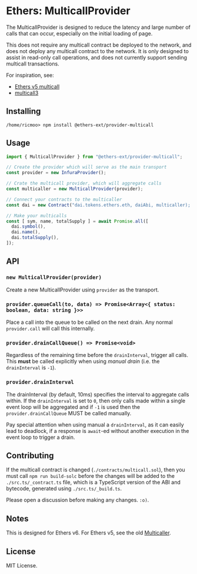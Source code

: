 Ethers: MulticallProvider
=========================

The MulticallProvider is designed to reduce the latency and large
number of calls that can occur, especially on the initial loading
of page.

This does not require any multicall contract be deployed to the network,
and does not deploy any multicall contract to the network. It is only
designed to assist in read-only call operations, and does not
currently support sending multicall transactions.

For inspiration, see:

- [Ethers v5 multicall](https://github.com/ricmoo/multicall)
- [multicall3](https://www.multicall3.com)


Installing
----------

```shell
/home/ricmoo> npm install @ethers-ext/provider-multicall
```


Usage
-----

```javascript
import { MulticallProvider } from "@ethers-ext/provider-multicall";

// Create the provider which will serve as the main transport
const provider = new InfuraProvider();

// Crate the multicall provider, which will aggregate calls
const multicaller = new MulticallProvider(provider);

// Connect your contracts to the multicaller
const dai = new Contract("dai.tokens.ethers.eth, daiAbi, multicaller);

// Make your multicalls
const [ sym, name, totalSupply ] = await Promise.all([
  dai.symbol(),
  dai.name(),
  dai.totalSupply(),
]);
```


API
---

### `new MulticallProvider(provider)`

Create a new MulticallProvider using `provider` as the transport.

### `provider.queueCall(to, data) => Promise<Array<{ status: boolean, data: string }>>`

Place a call into the queue to be called on the next drain. Any normal
`provider.call` will call this internally.

### `provider.drainCallQueue() => Promise<void>`

Regardless of the remaining time before the `drainInterval`, trigger all
calls. This **must** be called explicitly when using *manual drain* (i.e.
the `drainInterval` is `-1`).

### `provider.drainInterval`

The drainInterval (by default, 10ms) specifies the interval to aggregate
calls within. If the `drainInterval` is set to `0`, then only calls
made within a single event loop will be aggregated and if `-1` is used
then the `provider.drainCallQueue` MUST be called manually.

Pay special attention when using manual a `drainInterval`, as it can
easily lead to deadlock, if a response is `await`-ed without another
execution in the event loop to trigger a drain.


Contributing
------------

If the multicall contract is changed (`./contracts/multicall.sol`),
then you must call `npm run build-solc` before the changes will be
added to the `./src.ts/_contract.ts` file, which is a TypeScript
version of the ABI and bytecode, generated using `./src.ts/_build.ts`.

Please open a discussion before making any changes. `:o)`.


Notes
-----

This is designed for Ethers v6. For Ethers v5, see the old
[Multicaller](https://github.com/ricmoo/multicall/tree/main).


License
-------

MIT License.

